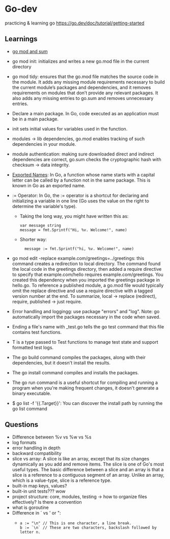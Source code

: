 # Go-dev
practicing & learning go 
https://go.dev/doc/tutorial/getting-started

## Learnings
* [go mod and sum](https://golangbyexample.com/go-mod-sum-module/) 
* go mod init: initializes and writes a new go.mod file in the current directory

* go mod tidy: ensures that the go.mod file matches the source code in the module. It adds any missing module requirements necessary to build the current module’s packages and dependencies, and it removes requirements on modules that don’t provide any relevant packages. It also adds any missing entries to go.sum and removes unnecessary entries.

* Declare a main package. In Go, code executed as an application must be in a main package. 

* init sets initial values for variables used in the function.
  
* modules -> lib dependencies, go.mod enables tracking of such dependencies in your module.

* module authentication: making sure downloaded direct and indirect dependencies are correct, go.sum checks the cryptographic hash with checksum -> data integrity.


* [Exported Names](https://go.dev/tour/basics/3): In Go, a function whose name starts with a capital letter can be called by a function not in the same package. This is known in Go as an exported name.

* := Operator: In Go, the := operator is a shortcut for declaring and initializing a variable in one line (Go uses the value on the right to determine the variable's type). 

    * Taking the long way, you might have written this as:
        ```
        var message string
        message = fmt.Sprintf("Hi, %v. Welcome!", name)
        ```

    * Shorter way: 
      ```
        message := fmt.Sprintf("hi, %v. Welcome!", name)
      ```

* go mod edit -replace example.com/greetings=../greetings: this command creates a redirection to local directory. The command found the local code in the greetings directory, then added a require directive to specify that example.com/hello requires example.com/greetings. You created this dependency when you imported the greetings package in hello.go. To reference a published module, a go.mod file would typically omit the replace directive and use a require directive with a tagged version number at the end. To summarize, local -> replace (redirect), require, published -> just require. 
  
* Error handling and loggingg: use package "errors" and "log". Note: go automatically import the packages necessary in the code when saved.

* Ending a file's name with _test.go tells the go test command that this file contains test functions.

* T is a type passed to Test functions to manage test state and support formatted test logs.

* The go build command compiles the packages, along with their dependencies, but it doesn't install the results.
* The go install command compiles and installs the packages.
* The go run command is a useful shortcut for compiling and running a program when you're making frequent changes, it doesn't generate a binary executable.
* $ go list -f '{{.Target}}': You can discover the install path by running the go list command

## Questions 
* Difference between %v vs %w vs %s
* log formats
* error handling in depth
* backward compatibility
* slice vs array: A slice is like an array, except that its size changes dynamically as you add and remove items. The slice is one of Go's most useful types. The basic difference between a slice and an array is that a slice is a reference to a contiguous segment of an array. Unlike an array, which is a value-type, slice is a reference type.  
* built-in map keys, values? 
* built-in unit tests??? wow 
* project structure: core, modules, testing -> how to organize files effectively? Is there a convention 
* what is goroutine
* Difference in ` vs ' or ": 
  * ``` 
    a := "\n" // This is one character, a line break.
    b := `\n` // These are two characters, backslash followed by letter n.
    ```

